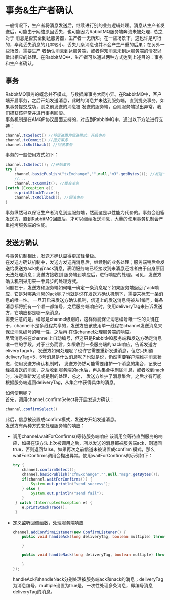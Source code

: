 # 事务&生产者确认
一般情况下，生产者将消息发送后，继续进行别的业务逻辑处理。消息从生产者发送后，可能由于网络原因丢失，也可能因为RabbitMQ服务端奔溃未被处理...总之,对于
消息是否安全到达服务器，生产者一无所知。在一些场景下，这也许是可行的，毕竟丢失消息的几率较小，丢失几条消息也并不会产生严重的后果；在另外一些场景，需要生产
者确认消息到达服务端，或者得知消息未到达服务端的情况以做出相应的处理。在RabbitMQ中，生产者可以通过两种方式达到上述目的：事务和生产者确认。

## 事务
RabbitMQ事务的概念并不模式，与数据库事务大同小异。在RabbitMQ中，客户端开启事务，之后开始发送消息，此时的消息并未达到服务端，直到提交事务，如果事务提交成功，则之前发送的消息被
发送的服务端，否则服务端抛出异常，我们捕获该异常并进行事务回滚。  
事务机制是在AMQP协议层面支持的，对应到RabbitMQ中，通过以下方法进行支持：

```java
channel.txSelect() //将信道置为信道模式，开启事务
channel.txCommit() //提交事务
channel.txRollback() //回滚事务
```

事务的一般使用方式如下：

```java
channel.txSelect(); //开始事务
try {
    channel.basicPublish("txExchange","",null,"m3".getBytes()); //发送一条或多条消息
    //...
    channel.txCommit(); //提交事务
}catch (Exception e){
    e.printStackTrace();
    channel.txRollback(); //回滚事务
}
```

事务纵然可以保证生产者消息到达服务端，然而这是以性能为代价的。事务会阻塞发送方，直到RabbitMQ回应后，才可以继续发送消息，大量的使用事务机制会严重拖垮服务端的性能。

## 发送方确认
与事务机制相比，发送方确认显得更加轻量级。  
在发送方确认机制中，发送方发送完消息后，继续别的业务处理；服务端稍后会发送给发送方ack或者nack消息，表明服务端已经接收到来消息还或者由于自身原因无法处理消息；发送方接收到
服务端到响应后，进行响应的处理。可见，发送方确认机制采用来一中异步的处理方式。  
问题在于，发送方和服务端如何唯一确定一条消息呢？如果服务端返回了ack响应，它是对哪条消息的ack呢？也就是说在发送方确认机制下，需要来标志一条消息的唯一性。
一旦开启来发送方确认机制，信道上的发送消息将被从1编号，每条消息都将拥有一个唯一都编号，之后服务端响应时，使用deliveryTag来告诉发送方，它响应都是哪一条消息。  
需要注意的是，编号是channel级别的，这样做能保证消息编号唯一性的关键在于，channel不是多线程共享的，发送方应该使用单一线程在channel发送消息来保证消息编号的唯一性，之后再
在该channel处理服务端的响应。  
尽管消息被在channel上自动编号，但这只是RabbitMQ服务端和发送方确定消息唯一性的手段。对于业务而言，如果收到一条服务端的nack响应，告诉发送方eliveryTag=5，
发送方如何处理呢？也许它需要重新发送消息，但它只知道deliveryTag=5，5号消息是什么消息呢？也就是说，仍然需要客户端维护消息状态，使用发送方确认机制时，
发送方仍然可能需要维护一个消息的集合，记录已经被发送的消息，之后收到服务端的ack后，再从集合中删除消息，或者收到nack时，决定重新发送或是别的处理，总之，
发送方维护了消息集合，之后才有可能根据服务端返回deliveryTag，从集合中获得具体的消息。  

如何使用呢？  
首先，调用channel.confirmSelect将开启发送方确认：  

```java
channel.confirmSelect()
```
此后，信息被设置成confirm模式，发送方开始发送消息。  
发送方有两种方式来处理服务端的响应：   

- 调用channel.waitForConfirms()等待服务端响应
    该调用会等待直到服务的响应，如果在该方法上次被调用之后，所以发送的消息都被服务端ack，则返回true，否则返回false。如果再次之前信道未被设置成confirm
    模式，那么waitForConfirms调用会抛出异常。使用waitForConfirms的示例如下：

    ```java
    try {
        channel.confirmSelect();
        channel.basicPublish("cfmExchange","",null,"msg".getBytes());
        if(channel.waitForConfirms()) {
            System.out.println("send success");
        } else {
            System.out.println("send fail");
        }
     } catch (InterruptedException e) {
        e.printStackTrace();
     }
     ```

- 定义监听回调函数，处理服务端响应

    ```java
    channel.addConfirmListener(new ConfirmListener() {
        public void handleAck(long deliveryTag, boolean multiple) throws IOException {

        }

        public void handleNack(long deliveryTag, boolean multiple) throws IOException {

        }
    });

    ```
    handleAck和handleNack分别处理被服务端ack和nack的消息；deliveryTag为消息编号，multiple设置为true是，一次性处理多条消息，即编号消息deliveryTag的消息。
    
